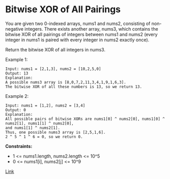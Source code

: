 # Bitwise XOR of All Pairings

You are given two 0-indexed arrays, nums1 and nums2, consisting of non-negative integers. There exists another array,
nums3, which contains the bitwise XOR of all pairings of integers between nums1 and nums2 (every integer in nums1 is
paired with every integer in nums2 exactly once).

Return the bitwise XOR of all integers in nums3.

Example 1:

```
Input: nums1 = [2,1,3], nums2 = [10,2,5,0]
Output: 13
Explanation:
A possible nums3 array is [8,0,7,2,11,3,4,1,9,1,6,3].
The bitwise XOR of all these numbers is 13, so we return 13.

```

Example 2:

```
Input: nums1 = [1,2], nums2 = [3,4]
Output: 0
Explanation:
All possible pairs of bitwise XORs are nums1[0] ^ nums2[0], nums1[0] ^ nums2[1], nums1[1] ^ nums2[0],
and nums1[1] ^ nums2[1].
Thus, one possible nums3 array is [2,5,1,6].
2 ^ 5 ^ 1 ^ 6 = 0, so we return 0.
```

**Constraints:**

- 1 <= nums1.length, nums2.length <= 10^5
- 0 <= nums1[i], nums2[j] <= 10^9

[Link](https://leetcode.com/problems/bitwise-xor-of-all-pairings/description)